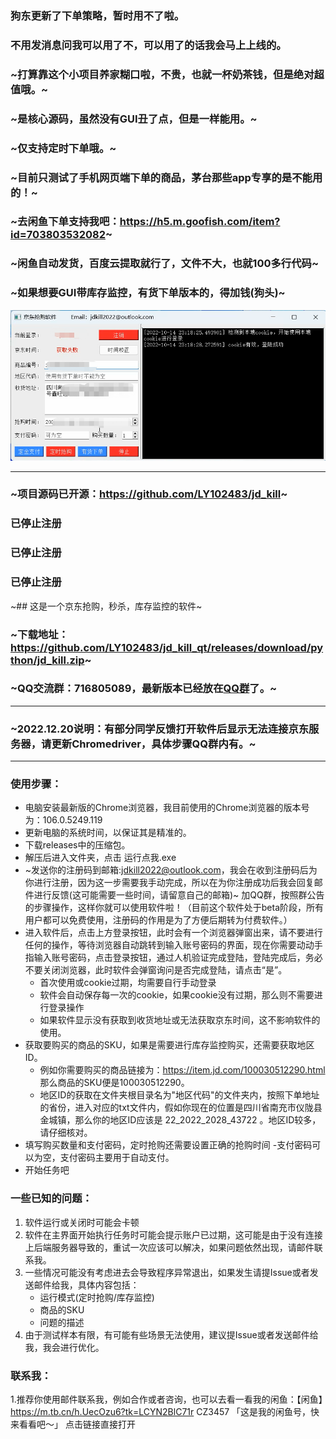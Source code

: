 ### 狗东更新了下单策略，暂时用不了啦。
### 不用发消息问我可以用了不，可以用了的话我会马上上线的。






### ~打算靠这个小项目养家糊口啦，不贵，也就一杯奶茶钱，但是绝对超值哦。~
### ~是核心源码，虽然没有GUI丑了点，但是一样能用。~
### ~仅支持定时下单哦。~
### ~目前只测试了手机网页端下单的商品，茅台那些app专享的是不能用的！~
### ~去闲鱼下单支持我吧：https://h5.m.goofish.com/item?id=703803532082~
### ~闲鱼自动发货，百度云提取就行了，文件不大，也就100多行代码~
### ~如果想要GUI带库存监控，有货下单版本的，得加钱(狗头)~
![image](https://github.com/LY102483/jd_kill_qt/blob/main/pic.png)
***

### ~项目源码已开源：https://github.com/LY102483/jd_kill~

### 已停止注册
### 已停止注册
### 已停止注册



~## 这是一个京东抢购，秒杀，库存监控的软件~

### ~下载地址：https://github.com/LY102483/jd_kill_qt/releases/download/python/jd_kill.zip~
### ~QQ交流群：716805089，最新版本已经放在[QQ群](https://qm.qq.com/cgi-bin/qm/qr?k=bMzEWz3eeRKFgb8cAivrCXy_GcbXeXYy&jump_from=webapi&authKey=Nml6joqj4A8F4B2n9jANM8I0gBqbAQmXtJnbJVVcIBimDeMAgN9yWu9ZscWQVqm1)了。~

***
### ~2022.12.20说明：有部分同学反馈打开软件后显示无法连接京东服务器，请更新Chromedriver，具体步骤QQ群内有。~
***

### 使用步骤：
+ 电脑安装最新版的Chrome浏览器，我目前使用的Chrome浏览器的版本号为：106.0.5249.119
+ 更新电脑的系统时间，以保证其是精准的。
+ 下载releases中的压缩包。
+ 解压后进入文件夹，点击 运行点我.exe
+ ~发送你的注册码到邮箱:jdkill2022@outlook.com，我会在收到注册码后为你进行注册，因为这一步需要我手动完成，所以在为你注册成功后我会回复邮件进行反馈(这可能需要一些时间，请留意自己的邮箱)~ 加QQ群，按照群公告的步骤操作，这样你就可以使用软件啦！（目前这个软件处于beta阶段，所有用户都可以免费使用，注册码的作用是为了方便后期转为付费软件。）
+ 进入软件后，点击上方登录按钮，此时会有一个浏览器弹窗出来，请不要进行任何的操作，等待浏览器自动跳转到输入账号密码的界面，现在你需要动动手指输入账号密码，点击登录按钮，通过人机验证完成登陆，登陆完成后，务必不要关闭浏览器，此时软件会弹窗询问是否完成登陆，请点击“是”。
	- 首次使用或cookie过期，均需要自行手动登录
	- 软件会自动保存每一次的cookie，如果cookie没有过期，那么则不需要进行登录操作
	- 如果软件显示没有获取到收货地址或无法获取京东时间，这不影响软件的使用。
+ 获取要购买的商品的SKU，如果是需要进行库存监控购买，还需要获取地区ID。
	- 例如你需要购买的商品链接为：https://item.jd.com/100030512290.html 那么商品的SKU便是100030512290。
	- 地区ID的获取在文件夹根目录名为"地区代码"的文件夹内，按照下单地址的省份，进入对应的txt文件内，假如你现在的位置是四川省南充市仪陇县金城镇，那么你的地区ID应该是 22_2022_2028_43722
 。地区ID较多，请仔细核对。
+ 填写购买数量和支付密码，定时抢购还需要设置正确的抢购时间
	-支付密码可以为空，支付密码主要用于自动支付。
+ 开始任务吧


### 一些已知的问题：
1. 软件运行或关闭时可能会卡顿
2. 软件在主界面开始执行任务时可能会提示账户已过期，这可能是由于没有连接上后端服务器导致的，重试一次应该可以解决，如果问题依然出现，请邮件联系我。
3. 一些情况可能没有考虑进去会导致程序异常退出，如果发生请提Issue或者发送邮件给我，具体内容包括：
	+ 运行模式(定时抢购/库存监控)
	+ 商品的SKU
	+ 问题的描述
4. 由于测试样本有限，有可能有些场景无法使用，建议提Issue或者发送邮件给我，我会进行优化。


### 联系我：
1.推荐你使用邮件联系我，例如合作或者咨询，也可以去看一看我的闲鱼：【闲鱼】https://m.tb.cn/h.UecOzu6?tk=LCYN2BlC71r CZ3457 「这是我的闲鱼号，快来看看吧～」
点击链接直接打开
